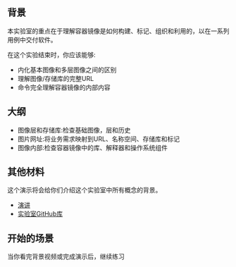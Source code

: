 ## 背景

本实验室的重点在于理解容器镜像是如何构建、标记、组织和利用的，以在一系列用例中交付软件。

在这个实验结束时，你应该能够:

* 内化基本图像和多层图像之间的区别
* 理解图像/存储库的完整URL
* 命令完全理解容器镜像的内部内容

## 大纲

* 图像层和存储库:检查基础图像，层和历史
* 图片网址:将业务需求映射到URL、名称空间、存储库和标记
* 图像内部:检查容器镜像中的库、解释器和操作系统组件

## 其他材料

这个演示将会给你们介绍这个实验室中所有概念的背景。

* [演讲](https://goo.gl/wnB7JK)
* [实验室GitHub库](https://github.com/openshift-labs/learn-katacoda)

## 开始的场景

当你看完背景视频或完成演示后，继续练习